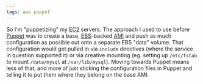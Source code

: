 ```yaml
---
tags: aws puppet
---
```


So I'm "puppetizing" my [EC2](/wiki/EC2) servers. The approach I used to use before [Puppet](/wiki/Puppet) was to create a base, [EBS](/wiki/EBS)-backed [AMI](/wiki/AMI) and push as much configuration as possible out onto a separate EBS "data" volume. That configuration would get pulled in via `include` directives (where the service in question supported it) or via creative mounting (eg. setting up `/etc/fstab` to mount `/data/mysql` at `/var/lib/mysql`). Moving towards Puppet means less of that, and more of just sticking the configuration files in Puppet and telling it to put them where they belong on the base AMI.
